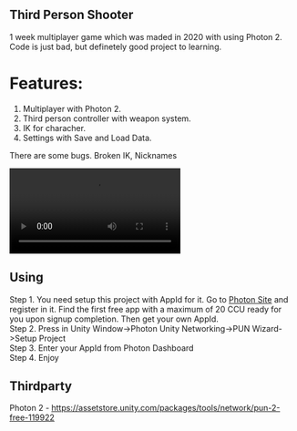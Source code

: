 ## Third Person Shooter
 1 week multiplayer game which was maded in 2020 with using Photon 2. <br />
 Code is just bad, but definetely good project to learning. <br />
 # Features:
  1. Multiplayer with Photon 2.  <br />
  2. Third person controller with weapon system.  <br />
  3. IK for characher.  <br />
  4. Settings with Save and Load Data. <br />
  
 There are some bugs. Broken IK, Nicknames <br />
 
<video src="https://user-images.githubusercontent.com/55915163/235896216-721b5a7e-58bf-4fb1-a2be-1f532b7d9619.mp4"> <br />
## Using
Step 1. You need setup this project with AppId for it. Go to [Photon Site](https://www.photonengine.com) and register in it. Find the first free app with a maximum of 20 CCU ready for you upon signup completion. Then get your own AppId.  <br />
Step 2. Press in Unity Window->Photon Unity Networking->PUN Wizard->Setup Project <br />
Step 3. Enter your AppId from Photon Dashboard <br />
Step 4. Enjoy <br />
 
## Thirdparty
Photon 2 - https://assetstore.unity.com/packages/tools/network/pun-2-free-119922
